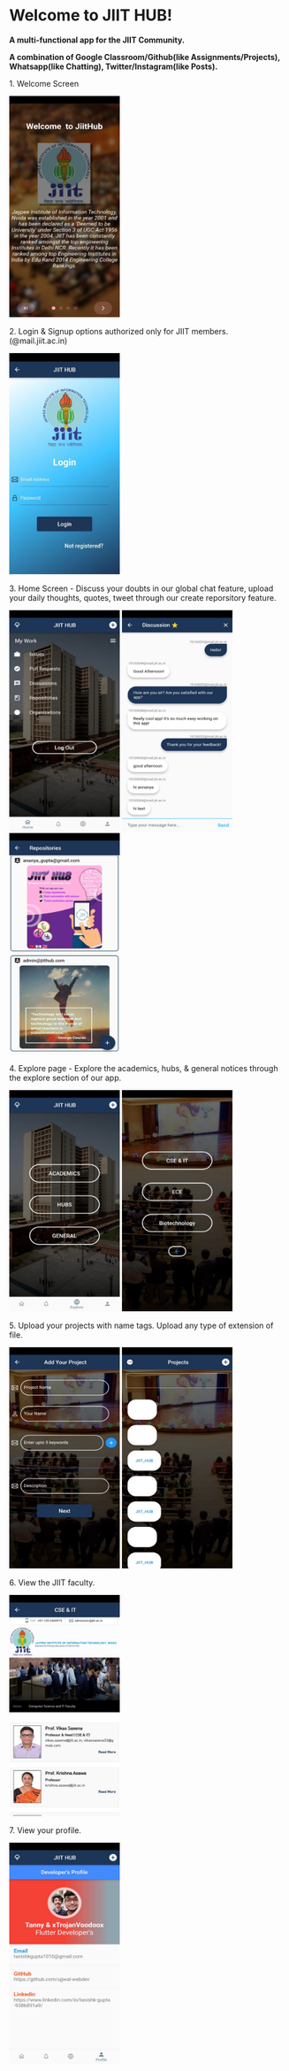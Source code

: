 # Welcome to JIIT HUB!

<b>A multi-functional app for the JIIT Community.</b>
<br>

<b>A combination of Google Classroom/Github(like Assignments/Projects), Whatsapp(like Chatting), Twitter/Instagram(like Posts).  </b>
<br>
<p>1. Welcome Screen</p>
<img src="https://github.com/tanny99/jiit_hub/blob/master/UI_Preview/WhatsApp%20Image%202022-06-21%20at%2012.19.53%20AM.jpeg?raw=true" width="200" height="400" />

<p>2. Login & Signup options authorized only for JIIT members. (@mail.jiit.ac.in)</p>
<img src="https://github.com/tanny99/jiit_hub/blob/master/UI_Preview/WhatsApp%20Image%202022-06-21%20at%2012.20.02%20AM.jpeg?raw=true" width="200" height="400" />

<p>3. Home Screen - Discuss your doubts in our global chat feature, upload your daily thoughts, quotes, tweet through our create reporsitory feature.</p>
<img src="https://github.com/tanny99/jiit_hub/blob/master/UI_Preview/WhatsApp%20Image%202022-06-21%20at%2012.19.51%20AM.jpeg?raw=true" width="200" height="400" />
<img src="https://github.com/tanny99/jiit_hub/blob/master/UI_Preview/WhatsApp%20Image%202022-06-21%20at%2012.19.50%20AM%20(2).jpeg?raw=true" width="200" height="400" />
<img src="https://github.com/tanny99/jiit_hub/blob/master/UI_Preview/WhatsApp%20Image%202022-06-21%20at%2012.19.50%20AM%20(1).jpeg?raw=true" width="200" height="400" />

<p>4. Explore page - Explore the academics, hubs, & general notices through the explore section of our app.</p>
<img src="https://github.com/tanny99/jiit_hub/blob/master/UI_Preview/WhatsApp%20Image%202022-06-21%20at%2012.19.51%20AM%20(1).jpeg" width="200" height="400" />
<img src="https://github.com/tanny99/jiit_hub/blob/master/UI_Preview/WhatsApp%20Image%202022-06-21%20at%2012.19.50%20AM.jpeg?raw=true" width="200" height="400" />

<p>5. Upload your projects with name tags. Upload any type of extension of file.</p>
<img src="https://github.com/tanny99/jiit_hub/blob/master/UI_Preview/WhatsApp%20Image%202022-06-21%20at%2012.19.49%20AM.jpeg?raw=true" width="200" height="400" />
<img src="https://github.com/tanny99/jiit_hub/blob/master/UI_Preview/WhatsApp%20Image%202022-06-21%20at%2012.19.49%20AM%20(1).jpeg?raw=true" width="200" height="400" />

<p>6. View the JIIT faculty.</p>
<img src="https://github.com/tanny99/jiit_hub/blob/master/UI_Preview/WhatsApp%20Image%202022-06-21%20at%2012.19.48%20AM%20(1).jpeg?raw=true" width="200" height="400" />

<p>7. View your profile.</p>
<img src="https://github.com/tanny99/jiit_hub/blob/master/UI_Preview/WhatsApp%20Image%202022-06-21%20at%2012.19.48%20AM.jpeg?raw=true" width="200" height="400" />

